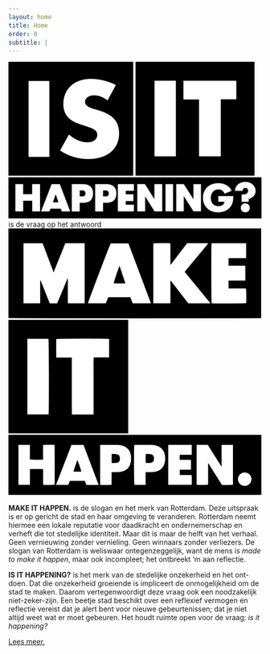 ```yaml
---
layout: home
title: Home
order: 0
subtitle: |
---
```

<div class="intro">
	<img src="/assets/logos/iih-b-01.svg" alt="Is" markdown="1"> <img src="/assets/logos/iih-b-02.svg" alt="It" markdown="1"> <img src="/assets/logos/iih-b-03.svg" alt="Happening?" markdown="1"> is de vraag op het antwoord <a href="https://www.rotterdammakeithappen.nl" target="_blank"><img src="/assets/logos/mih-b-01.svg" alt="Make" markdown="1"></a> <a href="https://www.rotterdammakeithappen.nl" target="_blank"><img src="/assets/logos/mih-b-02.svg" alt="It" markdown="1"></a> <a href="https://www.rotterdammakeithappen.nl" target="_blank"><img src="/assets/logos/mih-b-03.svg" alt="Happen." markdown="1"></a>
</div>

**MAKE IT HAPPEN.** is de slogan en het merk van Rotterdam. Deze uitspraak is er op gericht de stad en haar omgeving te veranderen. Rotterdam neemt hiermee een lokale reputatie voor daadkracht en ondernemerschap en verheft die tot stedelijke identiteit. Maar dit is maar de helft van het verhaal. Geen vernieuwing zonder vernieling. Geen winnaars zonder verliezers. De slogan van Rotterdam is weliswaar ontegenzeggelijk, want de mens is _made to make it happen_, maar ook incompleet; het ontbreekt ‘m aan reflectie.

**IS IT HAPPENING?** is het merk van de stedelijke onzekerheid en het ont-doen. Dat die onzekerheid groeiende is impliceert de onmogelijkheid om de stad te maken. Daarom vertegenwoordigt deze vraag ook een noodzakelijk niet-zeker-zijn. Een beetje stad beschikt over een reflexief vermogen en reflectie vereist dat je alert bent voor nieuwe gebeurtenissen; dat je niet altijd weet wat er moet gebeuren. Het houdt ruimte open voor de vraag: _is it happening?_

<div class ="intro">
	<a href="https://norealdirection.github.io/about/" class="intro-link"><p>Lees meer.</p></a>
</div>